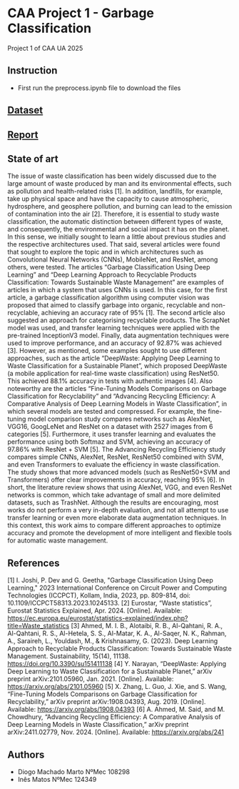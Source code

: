 # CAA Project 1 - Garbage Classification

Project 1 of CAA UA 2025

## Instruction 

- First run the preprocess.ipynb file to download the files

## [Dataset](https://www.kaggle.com/datasets/asdasdasasdas/garbage-classification/code?datasetId=81794&sortBy=voteCount)

## [Report](https://typst.app/project/ro0ldpqhMWggBg9W2F50nf)

## State of art
The issue of waste classification has been widely discussed due to the large amount of waste produced by man and its environmental effects, such as pollution and health-related risks [1]. In addition, landfills, for example, take up physical space and have the capacity to cause atmospheric, hydrosphere, and geosphere pollution, and burning can lead to the emission of contamination into the air [2].
Therefore, it is essential to study waste classification, the automatic distinction between different types of waste, and consequently, the environmental and social impact it has on the planet. In this sense, we initially sought to learn a little about previous studies and the respective architectures used. 
That said, several articles were found that sought to explore the topic and in which architectures such as Convolutional Neural Networks (CNNs), MobileNet, and ResNet, among others, were tested.
The articles “Garbage Classification Using Deep Learning” and “Deep Learning Approach to Recyclable Products Classification: Towards Sustainable Waste Management” are examples of articles in which a system that uses CNNs is used. In this case, for the first article, a garbage classification algorithm using computer vision was proposed that aimed to classify garbage into organic, recyclable and non-recyclable, achieving an accuracy rate of 95% [1]. The second article also suggested an approach for categorising recyclable products. The ScrapNet model was used, and transfer learning techniques were applied with the pre-trained InceptionV3 model. Finally, data augmentation techniques were used to improve performance, and an accuracy of 92.87% was achieved [3].
However, as mentioned, some examples sought to use different approaches, such as the article “DeepWaste: Applying Deep Learning to Waste Classification for a Sustainable Planet”, which proposed DeepWaste (a mobile application for real-time waste classification) using ResNet50. This achieved 88.1% accuracy in tests with authentic images [4]. Also noteworthy are the articles “Fine-Tuning Models Comparisons on Garbage Classification for Recyclability” and “Advancing Recycling Efficiency: A Comparative Analysis of Deep Learning Models in Waste Classification”, in which several models are tested and compressed. For example, the fine-tuning model comparison study compares networks such as AlexNet, VGG16, GoogLeNet and ResNet on a dataset with 2527 images from 6 categories [5]. Furthermore, it uses transfer learning and evaluates the performance using both Softmaz and SVM, achieving an accuracy of 97.86% with ResNet + SVM [5]. The Advancing Recycling Efficiency study compares simple CNNs, AlexNet, ResNet, ResNet50 combined with SVM, and even Transformers to evaluate the efficiency in waste classification. The study shows that more advanced models (such as ResNet50+SVM and Transformers) offer clear improvements in accuracy, reaching 95% [6].
In short, the literature review shows that using AlexNet, VGG, and even ResNet networks is common, which take advantage of small and more delimited datasets, such as TrashNet. Although the results are encouraging, most works do not perform a very in-depth evaluation, and not all attempt to use transfer learning or even more elaborate data augmentation techniques. In this context, this work aims to compare different approaches to optimize accuracy and promote the development of more intelligent and flexible tools for automatic waste management.



## References
[1] I. Joshi, P. Dev and G. Geetha, "Garbage Classification Using Deep Learning," 2023 International Conference on Circuit Power and Computing Technologies (ICCPCT), Kollam, India, 2023, pp. 809-814, doi: 10.1109/ICCPCT58313.2023.10245133.
[2] Eurostar, “Waste statistics”, Eurostat Statistics Explained, Apr. 2024. [Online]. Available: https://ec.europa.eu/eurostat/statistics-explained/index.php?title=Waste_statistics
[3] Ahmed, M. I. B., Alotaibi, R. B., Al-Qahtani, R. A., Al-Qahtani, R. S., Al-Hetela, S. S., Al-Matar, K. A., Al-Saqer, N. K., Rahman, A., Saraireh, L., Youldash, M., & Krishnasamy, G. (2023). Deep Learning Approach to Recyclable Products Classification: Towards Sustainable Waste Management. Sustainability, 15(14), 11138. https://doi.org/10.3390/su151411138
[4] Y. Narayan, “DeepWaste: Applying Deep Learning to Waste Classification for a Sustainable Planet,” arXiv preprint arXiv:2101.05960, Jan. 2021. [Online]. Available: https://arxiv.org/abs/2101.05960
[5] X. Zhang, L. Guo, J. Xie, and S. Wang, “Fine-Tuning Models Comparisons on Garbage Classification for Recyclability,” arXiv preprint arXiv:1908.04393, Aug. 2019. [Online]. Available: https://arxiv.org/abs/1908.04393
[6] A. Ahmed, M. Said, and M. Chowdhury, “Advancing Recycling Efficiency: A Comparative Analysis of Deep Learning Models in Waste Classification,” arXiv preprint arXiv:2411.02779, Nov. 2024. [Online]. Available: https://arxiv.org/abs/241




## Authors

- Diogo Machado Marto NºMec 108298
- Inês Matos NºMec 124349
